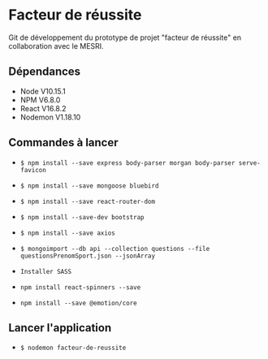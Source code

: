 # Facteur de réussite

Git de développement du prototype de projet "facteur de réussite" en collaboration avec le MESRI.

## Dépendances 

- Node  V10.15.1
- NPM V6.8.0
- React V16.8.2
- Nodemon V1.18.10

## Commandes à lancer


- `$ npm install --save express body-parser morgan body-parser serve-favicon`
- `$ npm install --save mongoose bluebird`
- `$ npm install --save react-router-dom`
- `$ npm install --save-dev bootstrap`
- `$ npm install --save axios`
- `$ mongoimport --db api --collection questions --file questionsPrenomSport.json --jsonArray`

- `Installer SASS`
- `npm install react-spinners --save`
- `npm install --save @emotion/core`


## Lancer l'application

- `$ nodemon facteur-de-reussite`
